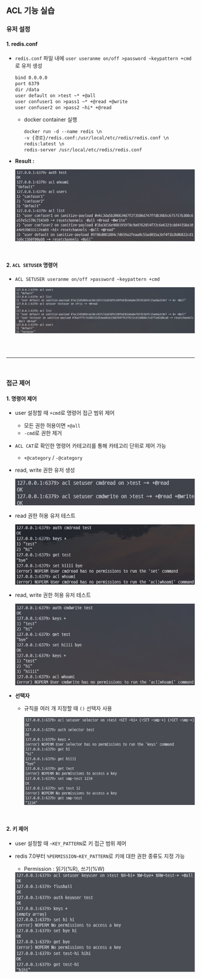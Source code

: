 ## ACL 기능 실습

### 유저 설정

#### 1. redis.conf

- `redis.conf` 파일 내에 `user useranme on/off >password ~keypattern +cmd`로 유저 생성

  ```
  bind 0.0.0.0
  port 6379
  dir /data
  user default on >test ~* +@all
  user confuser1 on >pass1 ~* +@read +@write
  user confuser2 on >pass2 ~hi* +@read
  ```

  - docker container 실행
    ```
    docker run -d --name redis \n
    -v {경로}/redis.conf:/usr/local/etc/redis/redis.conf \n
    redis:latest \n
    redis-server /usr/local/etc/redis/redis.conf
    ```

- <b>Result :</b>

   <img src="./img/acl_conf.jpg"/>

<br>

#### 2. `ACL SETUSER` 명령어

- `ACL SETUSER useranme on/off >password ~keypattern +cmd`

   <img src="./img/acl_setuser.jpg"/>

<br>
<br>

---

<br>

### 접근 제어

#### 1. 명령어 제어

- user 설정할 때 `+cmd`로 명령어 접근 범위 제어
  - 모든 권한 허용이면 `+@all`
  - `-cmd`로 권한 제거
- `ACL CAT`로 확인한 명령어 카테고리를 통해 카테고리 단위로 제어 가능

  - `+@category` / `-@category`

- read, write 권한 유저 생성

   <img src="./img/acl_cmd_user.jpg">

- read 권한 허용 유저 테스트

   <img src="./img/acl_cmd_read.jpg">

- read, write 권한 허용 유저 테스트

   <img src="./img/acl_cmd_write.jpg">

- <b>선택자</b>

  - 규칙을 여러 개 지정할 때 `()` 선택자 사용

     <img src="./img/acl_selector.jpg">

<br>

#### 2. 키 제어

- user 설정할 때 `~KEY_PATTERN`로 키 접근 범위 제어
- redis 7.0부터 `%PERMISSION~KEY_PATTERN`로 키에 대한 권한 종류도 지정 가능

  - Permission : 읽기(%R), 쓰기(%W)

   <img src="./img/acl_key.jpg">
